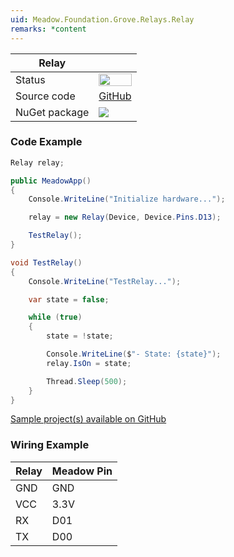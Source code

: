 ```yaml
---
uid: Meadow.Foundation.Grove.Relays.Relay
remarks: *content
---
```


| Relay | |
|--------|--------|
| Status | <img src="https://img.shields.io/badge/Working-brightgreen" style="width: auto; height: -webkit-fill-available;" /> |
| Source code | [GitHub](https://github.com/WildernessLabs/Meadow.Foundation.Grove/tree/main/Source/Relay) |
| NuGet package | <a href="https://www.nuget.org/packages/Meadow.Foundation.Grove.Relays.Relay/" target="_blank"><img src="https://img.shields.io/nuget/v/Meadow.Foundation.Grove.Relays.Relay.svg?label=Meadow.Foundation.Grove.Relays.Relay" /></a> |

### Code Example

```csharp
Relay relay;

public MeadowApp()
{
    Console.WriteLine("Initialize hardware...");

    relay = new Relay(Device, Device.Pins.D13);

    TestRelay();
}

void TestRelay()
{
    Console.WriteLine("TestRelay...");

    var state = false;

    while (true)
    {
        state = !state;

        Console.WriteLine($"- State: {state}");
        relay.IsOn = state;

        Thread.Sleep(500);
    }
}

```

[Sample project(s) available on GitHub](https://github.com/WildernessLabs/Meadow.Foundation.Grove/tree/main/Source/Relay/Sample/Relay_Sample)

### Wiring Example

| Relay | Meadow Pin |
|--------|------------|
| GND    | GND        |
| VCC    | 3.3V       |
| RX     | D01        |
| TX     | D00        |


















